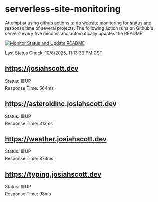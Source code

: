 # serverless-site-monitoring
Attempt at using github actions to do website monitoring for status and response time of several projects. The following action runs on Github's servers every five minutes and automatically updates the README.  

[![Monitor Status and Update README](https://github.com/JosiahSco/serverless-site-monitoring/actions/workflows/monitor.yaml/badge.svg)](https://github.com/JosiahSco/serverless-site-monitoring/actions/workflows/monitor.yaml)

Last Status Check: 10/8/2025, 11:13:33 PM CST

## https://josiahscott.dev
Status: 🟩UP  
Response Time: 564ms

## https://asteroidinc.josiahscott.dev
Status: 🟩UP  
Response Time: 313ms

## https://weather.josiahscott.dev
Status: 🟩UP  
Response Time: 373ms

## https://typing.josiahscott.dev
Status: 🟩UP  
Response Time: 98ms

